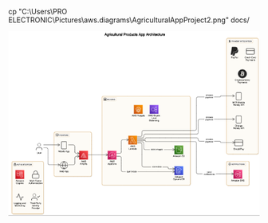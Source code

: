 cp "C:\Users\PRO ELECTRONIC\Pictures\aws.diagrams\AgriculturalAppProject2.png" docs/

![Agricultural App Architecture](./AgriculturalAppProject2.png)

